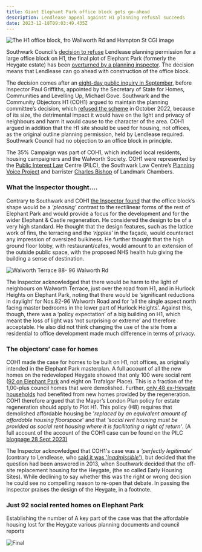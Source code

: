 ```yaml
---
title: Giant Elephant Park office block gets go-ahead
description: Lendlease appeal against H1 planning refusal succeeds
date: 2023-12-18T09:03:49.435Z
---
```



![](img/hi_office_block_from_walworth_rd_hampton_st_cgi.pdf-adobe-acrobat-reader-64-bit-18_12_2023-09_40_33.png "The H1 office block, fro Wallworth Rd and Hampton St CGI image")

Southwark Council’s [decision to refuse](https://moderngov.southwark.gov.uk/mgAi.aspx?ID=65131) Lendlease planning permission for a large office block on H1, the final plot of Elephant Park (formerly the Heygate estate) has been [overturned by a planning inspector](https://acp.planninginspectorate.gov.uk/ViewCase.aspx?Caseid=3319797&CoID=0).  The decision means that Lendlease can go ahead with construction of the office block.

The decision comes after an [eight-day public inquiry in September](https://gateleyhamer-pi.com/en-gb/h1-elephant-park/), before Inspector Paul Griffiths, appointed by the Secretary of State for Homes, Communities and Levelling Up, Michael Gove.  Southwark and the Community Objectors H1 (COH1) argued to maintain the planning committee’s decision, which [refused the scheme](https://moderngov.southwark.gov.uk/mgAi.aspx?ID=65131) in October 2022, because of its size, the detrimental impact it would have on the light and privacy of neighbours and harm it would cause to the character of the area.  COH1 argued in addition that the H1 site should be used for housing, not offices, as the original outline planning permission, held by Lendlease required.  Southwark Council had no objection to an office block in principle.

The 35% Campaign was part of COH1, which included local residents, housing campaigners and the Walworth Society.  COH1 were represented by the [Public Interest Law](https://www.pilc.org.uk/) Centre (PILC), the Southwark Law Centre’s [Planning Voice Project](https://www.southwarklawcentre.org.uk/planning-voice/) and barrister [Charles Bishop](https://www.landmarkchambers.co.uk/barristers/charles-bishop) of Landmark Chambers.

### What the Inspector thought….

Contrary to Southwark and COH1 [the Inspector found](https://acp.planninginspectorate.gov.uk/ViewCase.aspx?Caseid=3319797&CoID=0) that the office block’s shape would be a *‘pleasing’* contrast to the rectilinear forms of the rest of Elephant Park and would provide a focus for the development and for the wider Elephant & Castle regeneration.  He considered the design to be of a very high standard.  He thought that the design features, such as the lattice work of fins, the terracing and the *‘ripples’* in the façade, would counteract any impression of oversized bulkiness.  He further thought that the high ground floor lobby, with restaurant/cafes, would amount to an extension of the outside public space, with the proposed NHS health hub giving the building a sense of destination.

![](img/88_96_walworth_rd.pdf-adobe-acrobat-reader-64-bit-18_12_2023-09_29_17.png "Walworth Terrace 88- 96 Walworth Rd")

The Inspector acknowledged that there would be harm to the light of neighbours on Walworth Terrace, just over the road from H1, and in Hurlock Heights on Elephant Park, noting that there would be ‘significant reductions in daylight’ for Nos.82-96 Walworth Road and for ‘all the single aspect north facing master bedrooms in the lower part of Hurlock Heights’.  Against this, though, there was a ‘policy expectation’ of a big building on H1, which meant the loss of light was ‘not surprising or extreme’ and therefore acceptable.   He also did not think changing the use of the site from a residential to office development made much difference in terms of privacy.

### The objectors’ case for homes

COH1 made the case for homes to be built on H1, not offices, as originally intended in the Elephant Park masterplan.  A full account of all the new homes on the redeveloped Heygate showed that only 100 were social rent ([92 on Elephant Park](https://gateleyhamer-pi.com/filer/sharing/1694091234/17733/) and eight on Trafalgar Place).  This is a fraction of the 1,00-plus council homes that were demolished.  Further, [only 48 ex-Heygate households](https://gateleyhamer-pi.com/filer/sharing/1694091234/17733/) had benefited from new homes provided by the regeneration.  COH1 therefore argued that the Mayor’s London Plan policy for estate regeneration should apply to Plot H1.  This policy (H8) requires that demolished affordable housing be '*replaced by an equivalent amount of affordable housing floorspace*' and that *'social rent housing must be provided as social rent housing where it is facilitating a right of return'*.   (A full account of the account of the COH1 case can be found on the PILC [blogpage 28 Sept 2023)](https://www.pilc.org.uk/blog/)

 The Inspector acknowledged that COH1's case was a *‘perfectly legitimate’* (contrary to Lendlease, who [said it was '*inadmissible*'](https://gat04-live-1517c8a4486c41609369c68f30c8-aa81074.divio-media.org/filer_public/47/d5/47d50b1e-c99c-449b-acff-986522f96f0e/inq-16_closing_submissions_of_aa__22_september_2023.pdf)), but decided that the question had been answered in 2013, when Southwark decided that the off-site replacement housing for the Heygate, (the so called Early Housing Sites).  While declining to say whether this was the right or wrong decision he could see no compelling reason to re-open that debate.  In passing the Inspector  praises the design of the Heygate, in a footnote.

### Just 92 social rented homes on Elephant Park

Establishing the number of 
A key part of the case was that the affordable housing lost for the Heygate various planning documents and council reports

![](img/units_in_heygate_final.pdf-adobe-acrobat-reader-64-bit-16_12_2023-17_16_16.png "Final ")